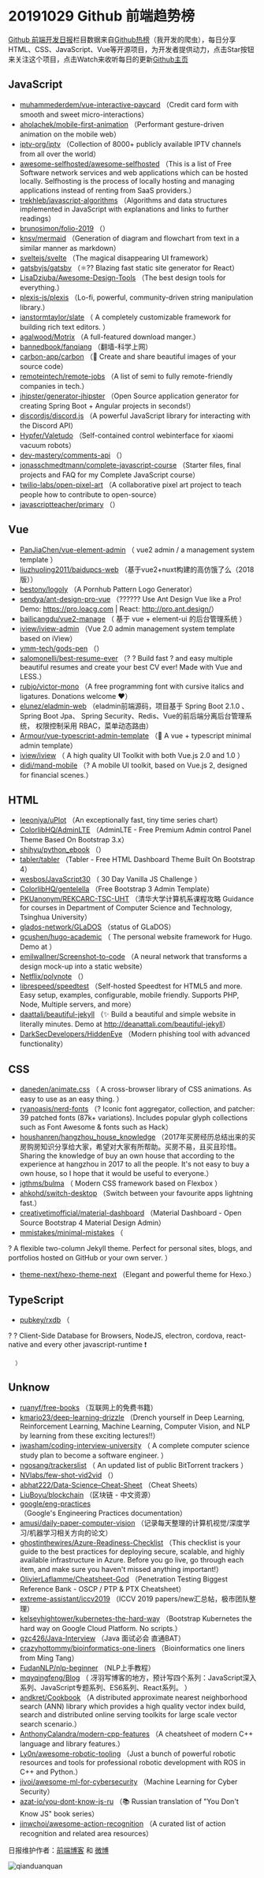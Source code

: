# 20191029 Github 前端趋势榜

[Github 前端开发日报](https://qdkfweb.cn/c/news)栏目数据来自[Github热榜](https://github.qdkfweb.cn/)（我开发的爬虫），每日分享HTML、CSS、JavaScript、Vue等开源项目，为开发者提供动力，点击Star按钮来关注这个项目，点击Watch来收听每日的更新[Github主页](https://github.com/kujian/githubTrending)
## JavaScript

* [muhammederdem/vue-interactive-paycard](https://github.com/muhammederdem/vue-interactive-paycard) （Credit card form with smooth and sweet micro-interactions）
* [aholachek/mobile-first-animation](https://github.com/aholachek/mobile-first-animation) （Performant gesture-driven animation on the mobile web）
* [iptv-org/iptv](https://github.com/iptv-org/iptv) （Collection of 8000+ publicly available IPTV channels from all over the world）
* [awesome-selfhosted/awesome-selfhosted](https://github.com/awesome-selfhosted/awesome-selfhosted) （This is a list of Free Software network services and web applications which can be hosted locally. Selfhosting is the process of locally hosting and managing applications instead of renting from SaaS providers.）
* [trekhleb/javascript-algorithms](https://github.com/trekhleb/javascript-algorithms) （Algorithms and data structures implemented in JavaScript with explanations and links to further readings）
* [brunosimon/folio-2019](https://github.com/brunosimon/folio-2019) （）
* [knsv/mermaid](https://github.com/knsv/mermaid) （Generation of diagram and flowchart from text in a similar manner as markdown）
* [sveltejs/svelte](https://github.com/sveltejs/svelte) （The magical disappearing UI framework）
* [gatsbyjs/gatsby](https://github.com/gatsbyjs/gatsby) （&#x269b;&#xfe0f;?? Blazing fast static site generator for React）
* [LisaDziuba/Awesome-Design-Tools](https://github.com/LisaDziuba/Awesome-Design-Tools) （The best design tools for everything.）
* [plexis-js/plexis](https://github.com/plexis-js/plexis) （Lo-fi, powerful, community-driven string manipulation library.）
* [ianstormtaylor/slate](https://github.com/ianstormtaylor/slate) （
        A completely customizable framework for building rich text editors.
      ）
* [agalwood/Motrix](https://github.com/agalwood/Motrix) （A full-featured download manger.）
* [bannedbook/fanqiang](https://github.com/bannedbook/fanqiang) （翻墙-科学上网）
* [carbon-app/carbon](https://github.com/carbon-app/carbon) （&#x1f3a8; Create and share beautiful images of your source code）
* [remoteintech/remote-jobs](https://github.com/remoteintech/remote-jobs) （A list of semi to fully remote-friendly companies in tech.）
* [jhipster/generator-jhipster](https://github.com/jhipster/generator-jhipster) （Open Source application generator for creating Spring Boot + Angular projects in seconds!）
* [discordjs/discord.js](https://github.com/discordjs/discord.js) （A powerful JavaScript library for interacting with the Discord API）
* [Hypfer/Valetudo](https://github.com/Hypfer/Valetudo) （Self-contained control webinterface for xiaomi vacuum robots）
* [dev-mastery/comments-api](https://github.com/dev-mastery/comments-api) （）
* [jonasschmedtmann/complete-javascript-course](https://github.com/jonasschmedtmann/complete-javascript-course) （Starter files, final projects and FAQ for my Complete JavaScript course）
* [twilio-labs/open-pixel-art](https://github.com/twilio-labs/open-pixel-art) （A collaborative pixel art project to teach people how to contribute to open-source）
* [javascriptteacher/primary](https://github.com/javascriptteacher/primary) （）

## Vue

* [PanJiaChen/vue-element-admin](https://github.com/PanJiaChen/vue-element-admin) （
        vue2 admin / a management system template
      ）
* [liuzhuoling2011/baidupcs-web](https://github.com/liuzhuoling2011/baidupcs-web) （基于vue2+nuxt构建的高仿饿了么（2018版））
* [bestony/logoly](https://github.com/bestony/logoly) （A Pornhub Pattern Logo Generator）
* [sendya/ant-design-pro-vue](https://github.com/sendya/ant-design-pro-vue) （??&#x200d;???&#x200d;? Use Ant Design Vue like a Pro! Demo: <a href="https://pro.loacg.com" rel="nofollow">https://pro.loacg.com</a> | React: <a href="http://pro.ant.design/" rel="nofollow">http://pro.ant.design/</a>）
* [bailicangdu/vue2-manage](https://github.com/bailicangdu/vue2-manage) （
        基于 vue + element-ui 的后台管理系统
      ）
* [iview/iview-admin](https://github.com/iview/iview-admin) （Vue 2.0 admin management system template based on iView）
* [ymm-tech/gods-pen](https://github.com/ymm-tech/gods-pen) （）
* [salomonelli/best-resume-ever](https://github.com/salomonelli/best-resume-ever) （? ? Build fast ? and easy multiple beautiful resumes and create your best CV ever! Made with Vue and LESS.）
* [rubjo/victor-mono](https://github.com/rubjo/victor-mono) （A free programming font with cursive italics and ligatures. Donations welcome ❤️）
* [elunez/eladmin-web](https://github.com/elunez/eladmin-web) （eladmin前端源码，项目基于 Spring Boot 2.1.0 、 Spring Boot Jpa、 Spring Security、Redis、Vue的前后端分离后台管理系统， 权限控制采用 RBAC，菜单动态路由）
* [Armour/vue-typescript-admin-template](https://github.com/Armour/vue-typescript-admin-template) （&#x1f596; A vue + typescript minimal admin template）
* [iview/iview](https://github.com/iview/iview) （
        A high quality UI Toolkit with both Vue.js 2.0 and 1.0
      ）
* [didi/mand-mobile](https://github.com/didi/mand-mobile) （? A mobile UI toolkit, based on Vue.js 2, designed for financial scenes.）

## HTML

* [leeoniya/uPlot](https://github.com/leeoniya/uPlot) （An exceptionally fast, tiny time series chart）
* [ColorlibHQ/AdminLTE](https://github.com/ColorlibHQ/AdminLTE) （AdminLTE - Free Premium Admin control Panel Theme Based On Bootstrap 3.x）
* [shihyu/python_ebook](https://github.com/shihyu/python_ebook) （）
* [tabler/tabler](https://github.com/tabler/tabler) （Tabler - Free HTML Dashboard Theme Built On Bootstrap 4）
* [wesbos/JavaScript30](https://github.com/wesbos/JavaScript30) （
        30 Day Vanilla JS Challenge
      ）
* [ColorlibHQ/gentelella](https://github.com/ColorlibHQ/gentelella) （Free Bootstrap 3 Admin Template）
* [PKUanonym/REKCARC-TSC-UHT](https://github.com/PKUanonym/REKCARC-TSC-UHT) （清华大学计算机系课程攻略 Guidance for courses in Department of Computer Science and Technology, Tsinghua University）
* [glados-network/GLaDOS](https://github.com/glados-network/GLaDOS) （status of GLaDOS）
* [gcushen/hugo-academic](https://github.com/gcushen/hugo-academic) （
        The personal website framework for Hugo. Demo at
      ）
* [emilwallner/Screenshot-to-code](https://github.com/emilwallner/Screenshot-to-code) （A neural network that transforms a design mock-up into a static website）
* [Netflix/polynote](https://github.com/Netflix/polynote) （）
* [librespeed/speedtest](https://github.com/librespeed/speedtest) （Self-hosted Speedtest for HTML5 and more. Easy setup, examples, configurable, mobile friendly. Supports PHP, Node, Multiple servers, and more）
* [daattali/beautiful-jekyll](https://github.com/daattali/beautiful-jekyll) （✨ Build a beautiful and simple website in literally minutes. Demo at <a href="http://deanattali.com/beautiful-jekyll" rel="nofollow">http://deanattali.com/beautiful-jekyll</a>）
* [DarkSecDevelopers/HiddenEye](https://github.com/DarkSecDevelopers/HiddenEye) （Modern phishing tool with advanced functionality）

## CSS

* [daneden/animate.css](https://github.com/daneden/animate.css) （
        A cross-browser library of CSS animations. As easy to use as an easy thing.
      ）
* [ryanoasis/nerd-fonts](https://github.com/ryanoasis/nerd-fonts) （? Iconic font aggregator, collection, and patcher: 39 patched fonts (87k+ variations). Includes popular glyph collections such as Font Awesome &amp; fonts such as Hack）
* [houshanren/hangzhou_house_knowledge](https://github.com/houshanren/hangzhou_house_knowledge) （2017年买房经历总结出来的买房购房知识分享给大家，希望对大家有所帮助。买房不易，且买且珍惜。Sharing the knowledge of buy an own house that according to the experience at hangzhou in 2017 to all the people. It's not easy to buy a own house, so I hope that it would be useful to everyone.）
* [jgthms/bulma](https://github.com/jgthms/bulma) （
        Modern CSS framework based on Flexbox
      ）
* [ahkohd/switch-desktop](https://github.com/ahkohd/switch-desktop) （Switch between your favourite apps lightning fast.）
* [creativetimofficial/material-dashboard](https://github.com/creativetimofficial/material-dashboard) （Material Dashboard - Open Source Bootstrap 4 Material Design Admin）
* [mmistakes/minimal-mistakes](https://github.com/mmistakes/minimal-mistakes) （
        
? A flexible two-column Jekyll theme. Perfect for personal sites, blogs, and portfolios hosted on GitHub or your own server.
      ）
* [theme-next/hexo-theme-next](https://github.com/theme-next/hexo-theme-next) （Elegant and powerful theme for Hexo.）

## TypeScript

* [pubkey/rxdb](https://github.com/pubkey/rxdb) （
        
? ? Client-Side Database for Browsers, NodeJS, electron, cordova, react-native and every other javascript-runtime ❗️

      ）

## Unknow

* [ruanyf/free-books](https://github.com/ruanyf/free-books) （互联网上的免费书籍）
* [kmario23/deep-learning-drizzle](https://github.com/kmario23/deep-learning-drizzle) （Drench yourself in Deep Learning, Reinforcement Learning, Machine Learning, Computer Vision, and NLP by learning from these exciting lectures!!）
* [jwasham/coding-interview-university](https://github.com/jwasham/coding-interview-university) （
        A complete computer science study plan to become a software engineer.
      ）
* [ngosang/trackerslist](https://github.com/ngosang/trackerslist) （
        An updated list of public BitTorrent trackers
      ）
* [NVlabs/few-shot-vid2vid](https://github.com/NVlabs/few-shot-vid2vid) （）
* [abhat222/Data-Science&#8211;Cheat-Sheet](https://github.com/abhat222/Data-Science--Cheat-Sheet) （Cheat Sheets）
* [LiuBoyu/blockchain](https://github.com/LiuBoyu/blockchain) （区块链 - 中文资源）
* [google/eng-practices](https://github.com/google/eng-practices) （Google's Engineering Practices documentation）
* [amusi/daily-paper-computer-vision](https://github.com/amusi/daily-paper-computer-vision) （记录每天整理的计算机视觉/深度学习/机器学习相关方向的论文）
* [ghostinthewires/Azure-Readiness-Checklist](https://github.com/ghostinthewires/Azure-Readiness-Checklist) （This checklist is your guide to the best practices for deploying secure, scalable, and highly available infrastructure in Azure. Before you go live, go through each item, and make sure you haven't missed anything important!）
* [OlivierLaflamme/Cheatsheet-God](https://github.com/OlivierLaflamme/Cheatsheet-God) （Penetration Testing Biggest Reference Bank - OSCP / PTP &amp; PTX Cheatsheet）
* [extreme-assistant/iccv2019](https://github.com/extreme-assistant/iccv2019) （ICCV 2019 papers/new汇总帖，极市团队整理）
* [kelseyhightower/kubernetes-the-hard-way](https://github.com/kelseyhightower/kubernetes-the-hard-way) （Bootstrap Kubernetes the hard way on Google Cloud Platform. No scripts.）
* [gzc426/Java-Interview](https://github.com/gzc426/Java-Interview) （Java 面试必会 直通BAT）
* [crazyhottommy/bioinformatics-one-liners](https://github.com/crazyhottommy/bioinformatics-one-liners) （Bioinformatics one liners from Ming Tang）
* [FudanNLP/nlp-beginner](https://github.com/FudanNLP/nlp-beginner) （NLP上手教程）
* [mqyqingfeng/Blog](https://github.com/mqyqingfeng/Blog) （
        冴羽写博客的地方，预计写四个系列：JavaScript深入系列、JavaScript专题系列、ES6系列、React系列。
      ）
* [andkret/Cookbook](https://github.com/andkret/Cookbook) （A distributed approximate nearest neighborhood search (ANN) library which provides a high quality vector index build, search and distributed online serving toolkits for large scale vector search scenario.）
* [AnthonyCalandra/modern-cpp-features](https://github.com/AnthonyCalandra/modern-cpp-features) （A cheatsheet of modern C++ language and library features.）
* [Ly0n/awesome-robotic-tooling](https://github.com/Ly0n/awesome-robotic-tooling) （Just a bunch of powerful robotic resources and tools for professional robotic development with ROS in C++ and Python.）
* [jivoi/awesome-ml-for-cybersecurity](https://github.com/jivoi/awesome-ml-for-cybersecurity) （Machine Learning for Cyber Security）
* [azat-io/you-dont-know-js-ru](https://github.com/azat-io/you-dont-know-js-ru) （&#x1f4da; Russian translation of "You Don't Know JS" book series）
* [jinwchoi/awesome-action-recognition](https://github.com/jinwchoi/awesome-action-recognition) （A curated list of action recognition and related area resources）


日报维护作者：[前端博客](https://qdkfweb.cn/) 和 [微博](https://qdkfweb.cn/go/weibo)

![qianduanquan](https://user-images.githubusercontent.com/3055447/38468989-651132ac-3b80-11e8-8e6b-15122322a9d7.png)